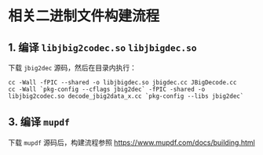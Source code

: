 # 相关二进制文件构建流程

## 1. 编译 `libjbig2codec.so` `libjbigdec.so`

下载 `jbig2dec` 源码，然后在目录内执行：

```shell
cc -Wall -fPIC --shared -o libjbigdec.so jbigdec.cc JBigDecode.cc
cc -Wall `pkg-config --cflags jbig2dec` -fPIC -shared -o libjbig2codec.so decode_jbig2data_x.cc `pkg-config --libs jbig2dec`
```

## 3. 编译 `mupdf`

下载 `mupdf` 源码后，构建流程参照 https://www.mupdf.com/docs/building.html 
